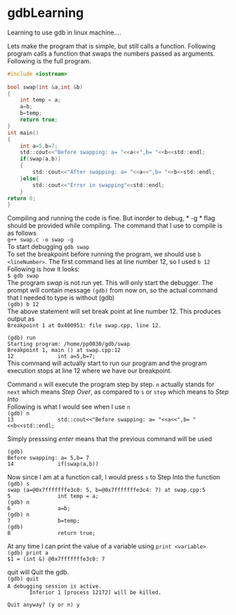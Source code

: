 # gdbLearning

Learning to use gdb in linux machine....  

Lets make the program that is simple, but still calls a function. Following program calls a function that swaps the numbers passed as arguments.  
Following is the full program.  
```c  
#include <iostream>  
  
bool swap(int &a,int &b)  
{  
	int temp = a;  
	a=b;  
	b=temp;  
	return true;  
}  
int main()  
{  
	int a=5,b=7;  
	std::cout<<"Before swapping: a= "<<a<<",b= "<<b<<std::endl;  
	if(swap(a,b))  
	{  
		std::cout<<"After swapping: a= "<<a<<",b= "<<b<<std::endl;  
	}else{  
		std::cout<<"Error in swapping"<<std::endl;  
	}  
return 0;  
}  
```
Compiling and running the code is fine. But inorder to debug, * -g * flag should be provided while compiling. The command that I use to compile is as follows  
`g++ swap.c -o swap -g`  
To start debugging `gdb swap`  
To set the breakpoint before running the program, we should use `b <lineNumber>`. The first command lies at line number 12, so I used `b 12`  
Following is how it looks:  
`$ gdb swap`  
The program *swap* is not run yet. This will only start the debugger. The prompt will contain message `(gdb)` from now on, so the actual command that I needed to type is without (gdb)  
`(gdb) b 12`  
The above statement will set break point at line number 12. This produces output as  
`Breakpoint 1 at 0x400951: file swap.cpp, line 12.`  

`(gdb) run`  
`Starting program: /home/pp0030/gdb/swap`   
`Breakpoint 1, main () at swap.cpp:12`  
`12              int a=5,b=7;`      
This command will actually start to run our program and the program execution stops at line 12 where we have our breakpoint.  
  
Command `n` will execute the program step by step. `n` actually stands for `next` which means *Step Over*, as compared to `s` or `step` which means to *Step Into*   
Following is what I would see when I use `n`  
`(gdb) n`  
`13              std::cout<<"Before swapping: a= "<<a<<",b= "<<b<<std::endl;`  
  
Simply presssing *enter* means that the previous command will be used  

`(gdb)`  
`Before swapping: a= 5,b= 7`  
`14              if(swap(a,b))`    
  
Now since I am at a function call, I would press `s` to Step Into the function  
`(gdb) s`  
`swap (a=@0x7fffffffe3c0: 5, b=@0x7fffffffe3c4: 7) at swap.cpp:5`  
`5               int temp = a;`  
`(gdb) n`  
`6               a=b;`  
`(gdb) n`  
`7               b=temp;`  
`(gdb)`  
`8               return true;`  
  
At any time I can print the value of a variable using `print <variable>`  
`(gdb) print a`  
`$1 = (int &) @0x7fffffffe3c0: 7`  
  
quit will Quit the gdb.    
`(gdb) quit`  
`A debugging session is active.` 
`  `  
`        Inferior 1 [process 12172] will be killed.  `  
`  `  
`Quit anyway? (y or n) y`  
